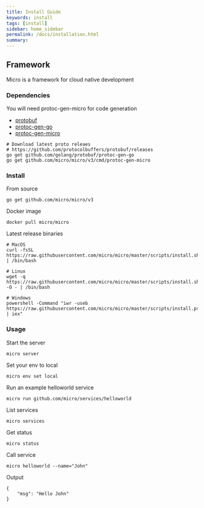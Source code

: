 ```yaml
---
title: Install Guide
keywords: install
tags: [install]
sidebar: home_sidebar
permalink: /docs/installation.html
summary: 
---
```


## Framework

Micro is a framework for cloud native development

### Dependencies

You will need protoc-gen-micro for code generation

- [protobuf](https://github.com/golang/protobuf)
- [protoc-gen-go](https://github.com/golang/protobuf/tree/master/protoc-gen-go)
- [protoc-gen-micro](https://github.com/micro/micro/tree/master/cmd/protoc-gen-micro)

```
# Download latest proto releaes
# https://github.com/protocolbuffers/protobuf/releases
go get github.com/golang/protobuf/protoc-gen-go
go get github.com/micro/micro/v3/cmd/protoc-gen-micro
```

### Install

From source

```
go get github.com/micro/micro/v3
```

Docker image

```
docker pull micro/micro
```

Latest release binaries

```
# MacOS
curl -fsSL https://raw.githubusercontent.com/micro/micro/master/scripts/install.sh | /bin/bash

# Linux
wget -q  https://raw.githubusercontent.com/micro/micro/master/scripts/install.sh -O - | /bin/bash

# Windows
powershell -Command "iwr -useb https://raw.githubusercontent.com/micro/micro/master/scripts/install.ps1 | iex"
```

### Usage

Start the server

```shell
micro server
```

Set your env to local

```shell
micro env set local
```

Run an example helloworld service

```shell
micro run github.com/micro/services/helloworld
```

List services

```shell
micro services
```

Get status

```shell
micro status
```

Call service

```shell
micro helloworld --name="John"
```

Output

```shell
{
	"msg": "Hello John"
}
```

